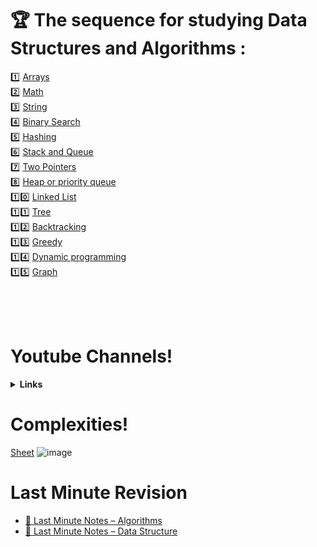 
 # 🏆  The sequence for studying Data Structures and Algorithms :

1️⃣  [Arrays](https://github.com/sumitsojha88/Placement-Preparation/tree/main/Interview%20Bit%20Solutions/Arrays) \
2️⃣  [Math](https://github.com/sumitsojha88/Placement-Preparation/tree/main/Interview%20Bit%20Solutions/Math) \
3️⃣  [String](https://github.com/sumitsojha88/Placement-Preparation/tree/main/Interview%20Bit%20Solutions/String) \
4️⃣  [Binary Search](https://github.com/sumitsojha88/Placement-Preparation/tree/main/Interview%20Bit%20Solutions/Binary%20Search)\
5️⃣  [Hashing](https://github.com/sumitsojha88/Placement-Preparation/tree/main/Interview%20Bit%20Solutions/Hashing)\
6️⃣  [Stack and Queue](https://github.com/sumitsojha88/Placement-Preparation/tree/main/Interview%20Bit%20Solutions/Stacks%20And%20Queues)\
7️⃣  [Two Pointers](https://github.com/sumitsojha88/Placement-Preparation/tree/main/Interview%20Bit%20Solutions/Two%20Pointer) \
8️⃣  [Heap or priority queue](https://github.com/sumitsojha88/Placement-Preparation/tree/main/Interview%20Bit%20Solutions/Heaps%20and%20Maps) \
1️⃣0️⃣ [Linked List](https://github.com/sumitsojha88/Placement-Preparation/tree/main/Interview%20Bit%20Solutions/Linked%20List) \
1️⃣1️⃣ [Tree](https://github.com/sumitsojha88/Placement-Preparation/tree/main/Interview%20Bit%20Solutions/Tree%20Data%20Structure) \
1️⃣2️⃣ [Backtracking](https://github.com/sumitsojha88/Placement-Preparation/tree/main/Interview%20Bit%20Solutions/Backtracking) \
1️⃣3️⃣ [Greedy](https://github.com/sumitsojha88/Placement-Preparation/tree/main/Interview%20Bit%20Solutions/Greedy) \
1️⃣4️⃣ [Dynamic programming](https://github.com/sumitsojha88/Placement-Preparation/tree/main/Interview%20Bit%20Solutions/Dynamic%20Programming) \
1️⃣5️⃣ [Graph](https://github.com/sumitsojha88/Placement-Preparation/tree/main/Interview%20Bit%20Solutions/Graph) 
    

 <br><br><br>
# Youtube Channels!

<details>
  <summary><b>Links</b></summary>
 
 
### Number Theory (Mathematics)
 - **CodeNCode** - https://www.youtube.com/watch?v=eRkqvQtm4DU&list=PL2q4fbVm1Ik4liHX78IRslXzUr8z5QxsG
---
 ### Recursion and BackTracking
 - **Aditya Verma** - https://www.youtube.com/watch?v=kHi1DUhp9kM&list=PL_z_8CaSLPWeT1ffjiImo0sYTcnLzo-wY
 - **Codealittle** - https://www.youtube.com/watch?v=-9FinR1AVys&list=PL1oKdRlSbldN8ffk23nuYQZwO0HSIPy9F 
---
 ### Bit Manipulations
 - **Codealittle** - https://www.youtube.com/watch?v=5upadP-hWXQ&list=PL1oKdRlSbldNz2p_xrBMf2GhCKRm-cH2A 
 - **codencode** - https://www.youtube.com/watch?v=efL86JCONH0&list=PL2q4fbVm1Ik7ip1VkWwe5U_CEb93vw6Iu
---
 ### Graph Theory
 - **CodeNcode** - https://www.youtube.com/watch?v=VW85xQ6GJP4&list=PL2q4fbVm1Ik6DCzm9XZJbNwyHtHGclcEh
 - **Hitesh Tripathi** - https://www.youtube.com/watch?v=1BPQYzCYDx4&list=PLJOYB9TDUqmlnn9mu11qHxxQK_ioX9Wdm
---
 ### Dynamic Programing
 - **Tushar Roy** - https://www.youtube.com/watch?v=8LusJS5-AGo&list=PLrmLmBdmIlpsHaNTPP_jHHDx_os9ItYXr
 - **GeeksforGeeks** - https://www.youtube.com/watch?v=mmjDZGSr7EA&list=PLqM7alHXFySGbXhWx7sBJEwY2DnhDjmxm
 - **Aditya Verma** - https://www.youtube.com/watch?v=mmjDZGSr7EA&list=PLqM7alHXFySGbXhWx7sBJEwY2DnhDjmxm
 - **TakeYouForward** - https://www.youtube.com/watch?v=PPi3326JhGc&list=PLgUwDviBIf0pmD4Eur6Cl5XfBO4EtgKGe 
---
 
 
</details>

# Complexities!
[Sheet](https://www.bigocheatsheet.com/)
![image](https://user-images.githubusercontent.com/54531841/119622011-622abc00-be24-11eb-88d0-04061bc154fe.png)

# Last Minute Revision

- [📙 Last Minute Notes – Algorithms](https://www.geeksforgeeks.org/lmns-algorithms-gq/)
- [📙 Last Minute Notes – Data Structure](https://www.geeksforgeeks.org/lmns-gq/lmns-data-structure-gq/)
